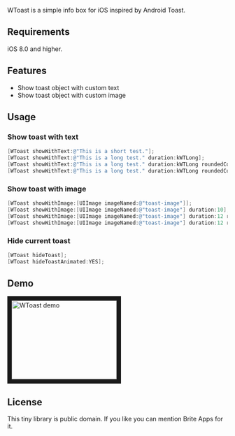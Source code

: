 WToast is a simple info box for iOS inspired by Android Toast.

## Requirements

iOS 8.0 and higher.

## Features

- Show toast object with custom text
- Show toast object with custom image

## Usage

### Show toast with text

```objective-c
[WToast showWithText:@"This is a short test."];
[WToast showWithText:@"This is a long test." duration:kWTLong];
[WToast showWithText:@"This is a long test." duration:kWTLong roundedCorners:YES];
[WToast showWithText:@"This is a long test." duration:kWTLong roundedCorners:YES gravity:kWTGravityMiddle];
```

### Show toast with image

```objective-c
[WToast showWithImage:[UIImage imageNamed:@"toast-image"]];
[WToast showWithImage:[UIImage imageNamed:@"toast-image"] duration:10];
[WToast showWithImage:[UIImage imageNamed:@"toast-image"] duration:12 roundedCorners:NO];
[WToast showWithImage:[UIImage imageNamed:@"toast-image"] duration:12 roundedCorners:NO gravity:kWTGravityTop];
```

### Hide current toast

```objective-c
[WToast hideToast];
[WToast hideToastAnimated:YES];
```

## Demo

<a href="http://www.youtube.com/watch?feature=player_embedded&v=clTe6-MGqVQ" target="_blank"><img src="http://img.youtube.com/vi/clTe6-MGqVQ/0.jpg" alt="WToast demo" width="240" height="180" border="10" /></a>

## License

This tiny library is public domain. If you like you can mention Brite Apps for it.
